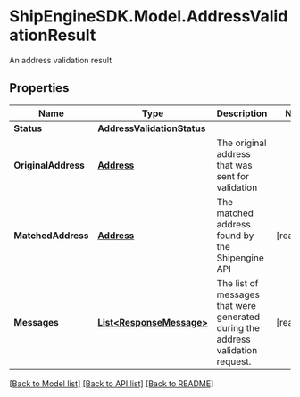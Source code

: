# ShipEngineSDK.Model.AddressValidationResult
An address validation result

## Properties

Name | Type | Description | Notes
------------ | ------------- | ------------- | -------------
**Status** | **AddressValidationStatus** |  | 
**OriginalAddress** | [**Address**](Address.md) | The original address that was sent for validation | 
**MatchedAddress** | [**Address**](Address.md) | The matched address found by the Shipengine API | [readonly] 
**Messages** | [**List&lt;ResponseMessage&gt;**](ResponseMessage.md) | The list of messages that were generated during the address validation request. | [readonly] 

[[Back to Model list]](../README.md#documentation-for-models) [[Back to API list]](../README.md#documentation-for-api-endpoints) [[Back to README]](../README.md)

